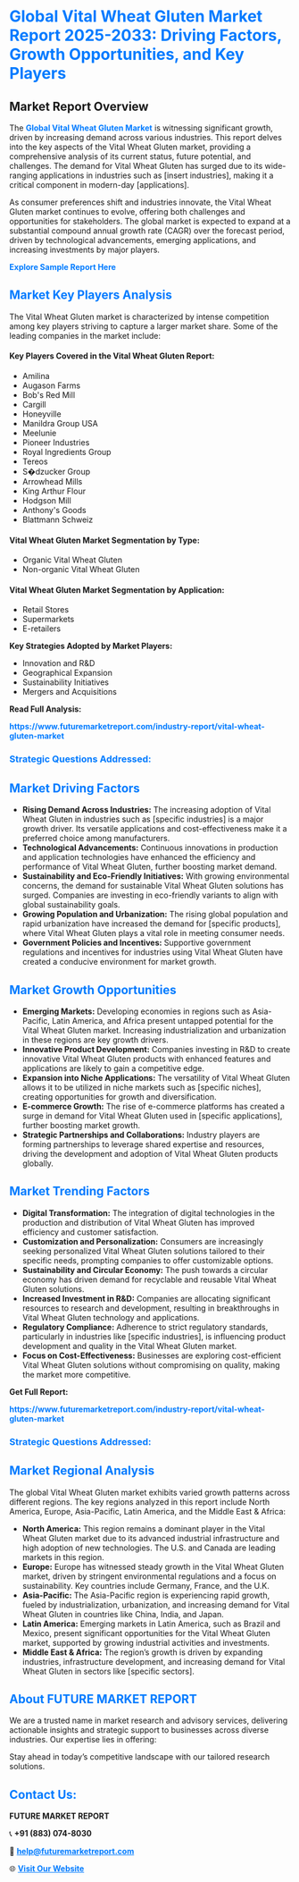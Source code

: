 <h1 style="color: #007BFF;">Global Vital Wheat Gluten Market Report 2025-2033: Driving Factors, Growth Opportunities, and Key Players</h1>

<section id="overview">
<h2>Market Report Overview</h2>
<p>The <a href="https://www.futuremarketreport.com/industry-report/vital-wheat-gluten-market" style="color: #007BFF; text-decoration: none;"><strong>Global Vital Wheat Gluten Market</strong></a> is witnessing significant growth, driven by increasing demand across various industries. This report delves into the key aspects of the Vital Wheat Gluten market, providing a comprehensive analysis of its current status, future potential, and challenges. The demand for Vital Wheat Gluten has surged due to its wide-ranging applications in industries such as [insert industries], making it a critical component in modern-day [applications].</p>
<p>As consumer preferences shift and industries innovate, the Vital Wheat Gluten market continues to evolve, offering both challenges and opportunities for stakeholders. The global market is expected to expand at a substantial compound annual growth rate (CAGR) over the forecast period, driven by technological advancements, emerging applications, and increasing investments by major players.</p>
</section>

<section id="overview">
<p><a href="https://www.futuremarketreport.com/request-sample/reportId=52184" style="color: #007BFF; text-decoration: none;"><strong>Explore Sample Report Here</strong></a></p>
</section>

<section id="key-players">
<h2 style="color: #007BFF;">Market Key Players Analysis</h2>
<p>The Vital Wheat Gluten market is characterized by intense competition among key players striving to capture a larger market share. Some of the leading companies in the market include:</p>
<h4>Key Players Covered in the Vital Wheat Gluten Report:</h4>
<ul><li>Amilina</li><li>Augason Farms</li><li>Bob&#039;s Red Mill</li><li>Cargill</li><li>Honeyville</li><li>Manildra Group USA</li><li>Meelunie</li><li>Pioneer Industries</li><li>Royal Ingredients Group</li><li>Tereos</li><li>S�dzucker Group</li><li>Arrowhead Mills</li><li>King Arthur Flour</li><li>Hodgson Mill</li><li>Anthony&#039;s Goods</li><li>Blattmann Schweiz</li></ul>
<h4>Vital Wheat Gluten Market Segmentation by Type:</h4>
<ul><li>Organic Vital Wheat Gluten</li><li>Non-organic Vital Wheat Gluten</li></ul>

<h4>Vital Wheat Gluten Market Segmentation by Application:</h4>
<ul><li>Retail Stores</li><li>Supermarkets</li><li>E-retailers</li></ul>
<p><strong>Key Strategies Adopted by Market Players:</strong></p>
<ul>
<li>Innovation and R&D</li>
<li>Geographical Expansion</li>
<li>Sustainability Initiatives</li>
<li>Mergers and Acquisitions</li>
</ul>
</section>

<section>
<p><strong>Read Full Analysis: </strong></p><a href="https://www.futuremarketreport.com/industry-report/vital-wheat-gluten-market" style="color: #007BFF; text-decoration: none;"><strong>https://www.futuremarketreport.com/industry-report/vital-wheat-gluten-market</strong></a>
<h3 style="color: #007BFF;">Strategic Questions Addressed:</h3>
</section>

<section id="driving-factors">
<h2 style="color: #007BFF;">Market Driving Factors</h2>
<ul>
<li><strong>Rising Demand Across Industries:</strong> The increasing adoption of Vital Wheat Gluten in industries such as [specific industries] is a major growth driver. Its versatile applications and cost-effectiveness make it a preferred choice among manufacturers.</li>
<li><strong>Technological Advancements:</strong> Continuous innovations in production and application technologies have enhanced the efficiency and performance of Vital Wheat Gluten, further boosting market demand.</li>
<li><strong>Sustainability and Eco-Friendly Initiatives:</strong> With growing environmental concerns, the demand for sustainable Vital Wheat Gluten solutions has surged. Companies are investing in eco-friendly variants to align with global sustainability goals.</li>
<li><strong>Growing Population and Urbanization:</strong> The rising global population and rapid urbanization have increased the demand for [specific products], where Vital Wheat Gluten plays a vital role in meeting consumer needs.</li>
<li><strong>Government Policies and Incentives:</strong> Supportive government regulations and incentives for industries using Vital Wheat Gluten have created a conducive environment for market growth.</li>
</ul>
</section>

<section id="growth-opportunities">
<h2 style="color: #007BFF;">Market Growth Opportunities</h2>
<ul>
<li><strong>Emerging Markets:</strong> Developing economies in regions such as Asia-Pacific, Latin America, and Africa present untapped potential for the Vital Wheat Gluten market. Increasing industrialization and urbanization in these regions are key growth drivers.</li>
<li><strong>Innovative Product Development:</strong> Companies investing in R&D to create innovative Vital Wheat Gluten products with enhanced features and applications are likely to gain a competitive edge.</li>
<li><strong>Expansion into Niche Applications:</strong> The versatility of Vital Wheat Gluten allows it to be utilized in niche markets such as [specific niches], creating opportunities for growth and diversification.</li>
<li><strong>E-commerce Growth:</strong> The rise of e-commerce platforms has created a surge in demand for Vital Wheat Gluten used in [specific applications], further boosting market growth.</li>
<li><strong>Strategic Partnerships and Collaborations:</strong> Industry players are forming partnerships to leverage shared expertise and resources, driving the development and adoption of Vital Wheat Gluten products globally.</li>
</ul>
</section>

<section id="trending-factors">
<h2 style="color: #007BFF;">Market Trending Factors</h2>
<ul>
<li><strong>Digital Transformation:</strong> The integration of digital technologies in the production and distribution of Vital Wheat Gluten has improved efficiency and customer satisfaction.</li>
<li><strong>Customization and Personalization:</strong> Consumers are increasingly seeking personalized Vital Wheat Gluten solutions tailored to their specific needs, prompting companies to offer customizable options.</li>
<li><strong>Sustainability and Circular Economy:</strong> The push towards a circular economy has driven demand for recyclable and reusable Vital Wheat Gluten solutions.</li>
<li><strong>Increased Investment in R&D:</strong> Companies are allocating significant resources to research and development, resulting in breakthroughs in Vital Wheat Gluten technology and applications.</li>
<li><strong>Regulatory Compliance:</strong> Adherence to strict regulatory standards, particularly in industries like [specific industries], is influencing product development and quality in the Vital Wheat Gluten market.</li>
<li><strong>Focus on Cost-Effectiveness:</strong> Businesses are exploring cost-efficient Vital Wheat Gluten solutions without compromising on quality, making the market more competitive.</li>
</ul>
</section>

<section>
<p><strong>Get Full Report: </strong></p><a href="https://www.futuremarketreport.com/industry-report/vital-wheat-gluten-market" style="color: #007BFF; text-decoration: none;"><strong>https://www.futuremarketreport.com/industry-report/vital-wheat-gluten-market</strong></a>
<h3 style="color: #007BFF;">Strategic Questions Addressed:</h3>
</section>


<section id="regional-analysis">
<h2 style="color: #007BFF;">Market Regional Analysis</h2>
<p>The global Vital Wheat Gluten market exhibits varied growth patterns across different regions. The key regions analyzed in this report include North America, Europe, Asia-Pacific, Latin America, and the Middle East & Africa:</p>
<ul>
<li><strong>North America:</strong> This region remains a dominant player in the Vital Wheat Gluten market due to its advanced industrial infrastructure and high adoption of new technologies. The U.S. and Canada are leading markets in this region.</li>
<li><strong>Europe:</strong> Europe has witnessed steady growth in the Vital Wheat Gluten market, driven by stringent environmental regulations and a focus on sustainability. Key countries include Germany, France, and the U.K.</li>
<li><strong>Asia-Pacific:</strong> The Asia-Pacific region is experiencing rapid growth, fueled by industrialization, urbanization, and increasing demand for Vital Wheat Gluten in countries like China, India, and Japan.</li>
<li><strong>Latin America:</strong> Emerging markets in Latin America, such as Brazil and Mexico, present significant opportunities for the Vital Wheat Gluten market, supported by growing industrial activities and investments.</li>
<li><strong>Middle East & Africa:</strong> The region’s growth is driven by expanding industries, infrastructure development, and increasing demand for Vital Wheat Gluten in sectors like [specific sectors].</li>
</ul>
</section>

<footer>
<h2 style="color: #007BFF;">About FUTURE MARKET REPORT</h2>
<p>We are a trusted name in market research and advisory services, delivering actionable insights and strategic support to businesses across diverse industries. Our expertise lies in offering:</p>

<p>Stay ahead in today’s competitive landscape with our tailored research solutions.</p>

<h2 style="color: #007BFF;">Contact Us:</h2>
<p><strong>FUTURE MARKET REPORT</strong></p>
<p>📞 <strong>+91 (883) 074-8030</strong></p>
<p>📧 <strong><a href="mailto:help@futuremarketreport.com" style="color: #007BFF;">help@futuremarketreport.com</a></strong></p>
<p>🌐 <strong><a href="https://www.futuremarketreport.com/" style="color: #007BFF;">Visit Our Website</a></strong></p>
</footer>